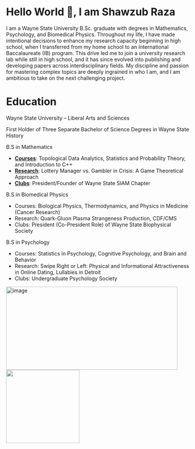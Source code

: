 # Hello World 👋,  I am Shawzub Raza

I am a Wayne State University B.Sc. graduate with degrees in Mathematics, Psychology, and Biomedical Physics. Throughout my life, I have made intentional decisions to enhance my research capacity beginning in high school, when I transferred from my home school to an International Baccalaureate (IB) program. This drive led me to join a university research lab while still in high school, and it has since evolved into publishing and developing papers across interdisciplinary fields. My discipline and passion for mastering complex topics are deeply ingrained in who I am, and I am ambitious to take on the next challenging project.

# Education
Wayne State University – Liberal Arts and Sciences   	                                                                                                           

First Holder of Three Separate Bachelor of Science Degrees in Wayne State History                                                                         

B.S in Mathematics							         	                                                            
- <ins>**Courses**</ins>: Topological Data Analytics, Statistics and Probability Theory, and Introduction to C++
- <ins>**Research**</ins>: Lottery Manager vs. Gambler in Crisis: A Game Theoretical Approach
- <ins>**Clubs**</ins>: President/Founder of Wayne State SIAM Chapter

B.S in Biomedical Physics									 
- Courses: Biological Physics, Thermodynamics, and Physics in Medicine (Cancer Research)
- Research: Quark-Gluon Plasma Strangeness Production, CDF/CMS
- Clubs: President (Co-President Role) of Wayne State Biophysical Society

B.S in Psychology									 
- Courses: Statistics in Psychology, Cognitive Psychology, and Brain and Behavior
- Research: Swipe Right or Left: Physical and Informational Attractiveness in Online Dating, Lullabies in Detroit
- Clubs: Undergraduate Psychology Society
<img width="468" height="227" alt="image" src="https://github.com/user-attachments/assets/e01960ef-8e74-457e-843e-c30e851fc3bb" />





<img src="https://github.com/user-attachments/assets/0ced8d5c-47c6-463d-9e12-019cf7e07618" width="200">
